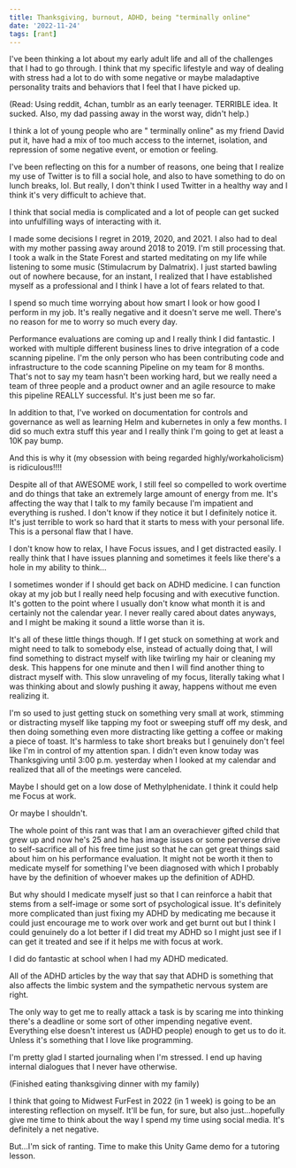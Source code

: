 ```yaml
---
title: Thanksgiving, burnout, ADHD, being "terminally online"
date: '2022-11-24'
tags: [rant]
---
```



I've been thinking a lot about my early adult life and all of the challenges that I had to go through. I think that my specific lifestyle and way of dealing with stress had a lot to do with some negative or maybe maladaptive personality traits and behaviors that I feel that I have picked up.

(Read: Using reddit, 4chan, tumblr as an early teenager. TERRIBLE idea. It sucked. Also, my dad passing away in the worst way, didn't help.)

I think a lot of young people who are " terminally online" as my friend David put it, have had a mix of too much access to the internet, isolation, and repression of some negative event, or emotion or feeling.

I've been reflecting on this for a number of reasons, one being that I realize my use of Twitter is to fill a social hole, and also to have something to do on lunch breaks, lol. But really, I don't think I used Twitter in a healthy way and I think it's very difficult to achieve that.

I think that social media is complicated and a lot of people can get sucked into unfulfilling ways of interacting with it.

I made some decisions I regret in 2019, 2020, and 2021. I also had to deal with my mother passing away around 2018 to 2019. I'm still processing that. I took a walk in the State Forest and started meditating on my life while listening to some music (Stimulacrum by Dalmatrix). I just started bawling out of nowhere because, for an instant, I realized that I have established myself as a professional and I think I have a lot of fears related to that.

I spend so much time worrying about how smart I look or how good I perform in my job. It's really negative and it doesn't serve me well. There's no reason for me to worry so much every day.

Performance evaluations are coming up and I really think I did fantastic. I worked with multiple different business lines to drive integration of a code scanning pipeline. I'm the only person who has been contributing code and infrastructure to the code scanning Pipeline on my team for 8 months. That's not to say my team hasn't been working hard, but we really need a team of three people and a product owner and an agile resource to make this pipeline REALLY successful. It's just been me so far.

In addition to that, I've worked on documentation for controls and governance as well as learning Helm and kubernetes in only a few months. I did so much extra stuff this year and I really think I'm going to get at least a 10K pay bump.

And this is why it (my obsession with being regarded highly/workaholicism) is ridiculous!!!!

Despite all of that AWESOME work, I still feel so compelled to work overtime and do things that take an extremely large amount of energy from me. It's affecting the way that I talk to my family because I'm impatient and everything is rushed. I don't know if they notice it but I definitely notice it. It's just terrible to work so hard that it starts to mess with your personal life. This is a personal flaw that I have.

I don't know how to relax, I have Focus issues, and I get distracted easily. I really think that I have issues planning and sometimes it feels like there's a hole in my ability to think...

I sometimes wonder if I should get back on ADHD medicine. I can function okay at my job but I really need help focusing and with executive function. It's gotten to the point where I usually don't know what month it is and certainly not the calendar year. I never really cared about dates anyways, and I might be making it sound a little worse than it is.

It's all of these little things though. If I get stuck on something at work and might need to talk to somebody else, instead of actually doing that, I will find something to distract myself with like twirling my hair or cleaning my desk. This happens for one minute and then I will find another thing to distract myself with. This slow unraveling of my focus, literally taking what I was thinking about and slowly pushing it away, happens without me even realizing it.

I'm so used to just getting stuck on something very small at work, stimming or distracting myself like tapping my foot or sweeping stuff off my desk, and then doing something even more distracting like getting a coffee or making a piece of toast. It's harmless to take short breaks but I genuinely don't feel like I'm in control of my attention span. I didn't even know today was Thanksgiving until 3:00 p.m. yesterday when I looked at my calendar and realized that all of the meetings were canceled.

Maybe I should get on a low dose of Methylphenidate. I think it could help me Focus at work.

Or maybe I shouldn't. 

The whole point of this rant was that I am an overachiever gifted child that grew up and now he's 25 and he has image issues or some perverse drive to self-sacrifice all of his free time just so that he can get great things said about him on his performance evaluation. It might not be worth it then to medicate myself for something I've been diagnosed with which I probably have by the definition of whoever makes up the definition of ADHD. 

But why should I medicate myself just so that I can reinforce a habit that stems from a self-image or some sort of psychological issue. It's definitely more complicated than just fixing my ADHD by medicating me because it could just encourage me to work over work and get burnt out but I think I could genuinely do a lot better if I did treat my ADHD so I might just see if I can get it treated and see if it helps me with focus at work.

I did do fantastic at school when I had my ADHD medicated.

All of the ADHD articles by the way that say that ADHD is something that also affects the limbic system and the sympathetic nervous system are right.

The only way to get me to really attack a task is by scaring me into thinking there's a deadline or some sort of other impending negative event. Everything else doesn't interest us (ADHD people) enough to get us to do it. Unless it's something that I love like programming.

I'm pretty glad I started journaling when I'm stressed. I end up having internal dialogues that I never have otherwise.

(Finished eating thanksgiving dinner with my family)

I think that going to Midwest FurFest in 2022 (in 1 week) is going to be an interesting reflection on myself. It'll be fun, for sure, but also just...hopefully give me time to think about the way I spend my time using social media. It's definitely a net negative.

But...I'm sick of ranting. Time to make this Unity Game demo for a tutoring lesson.
